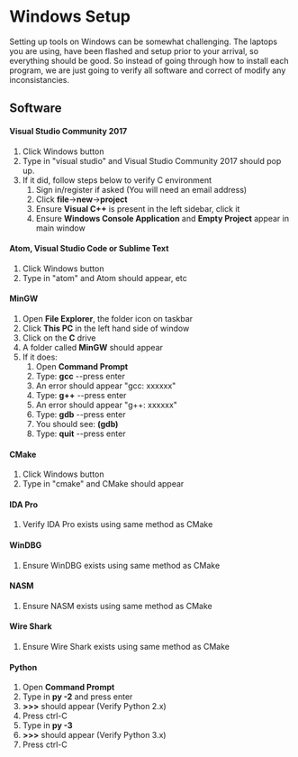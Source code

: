 # Windows Setup

Setting up tools on Windows can be somewhat challenging. The laptops you are using, have been flashed and setup prior to your arrival, so everything should be good. So instead of going through how to install each program, we are just going to verify all software and correct of modify any inconsistancies.

## Software

#### Visual Studio Community 2017

1. Click Windows button
2. Type in "visual studio" and Visual Studio Community 2017 should pop up. 
3. If it did, follow steps below to verify C environment 
   1. Sign in/register if asked \(You will need an email address\)
   2. Click **file**-&gt;**new**-&gt;**project**
   3. Ensure **Visual C++** is present in the left sidebar, click it
   4. Ensure **Windows Console Application** and **Empty Project** appear in main window

#### Atom, Visual Studio Code or Sublime Text

1. Click Windows button
2. Type in "atom" and Atom should appear, etc

#### MinGW

1. Open **File Explorer**, the folder icon on taskbar
2. Click **This PC** in the left hand side of window
3. Click on the **C** drive
4. A folder called **MinGW** should appear
5. If it does:
   1. Open **Command Prompt**
   2. Type: **gcc** --press enter
   3. An error should appear "gcc: xxxxxx"
   4. Type: **g++** --press enter
   5. An error should appear "g++: xxxxxx"
   6. Type: **gdb** --press enter
   7. You should see: **\(gdb\)**
   8. Type: **quit** --press enter

#### CMake

1. Click Windows button
2. Type in "cmake" and CMake should appear

#### IDA Pro

1. Verify IDA Pro exists using same method as CMake

#### WinDBG

1. Ensure WinDBG exists using same method as CMake

#### NASM

1. Ensure NASM exists using same method as CMake

#### Wire Shark

1. Ensure Wire Shark exists using same method as CMake

#### Python

1. Open **Command Prompt**
2. Type in **py -2** and press enter
3. **&gt;&gt;&gt;** should appear \(Verify Python 2.x\)
4. Press ctrl-C
5. Type in **py -3**
6. **&gt;&gt;&gt;** should appear \(Verify Python 3.x\)
7. Press ctrl-C





